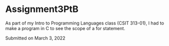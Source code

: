 # Assignment3PtB

As part of my Intro to Programming Languages class (CSIT 313-01), I had to make a program in C to see the scope of a for statement.

Submitted on March 3, 2022
